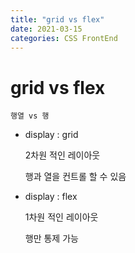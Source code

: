 ```yaml
---
title: "grid vs flex"
date: 2021-03-15
categories: CSS FrontEnd
---
```


# grid vs flex

    행열 vs 행

- display : grid

  2차원 적인 레이아웃

  행과 열을 컨트롤 할 수 있음

- display : flex

  1차원 적인 레이아웃

  행만 통제 가능
